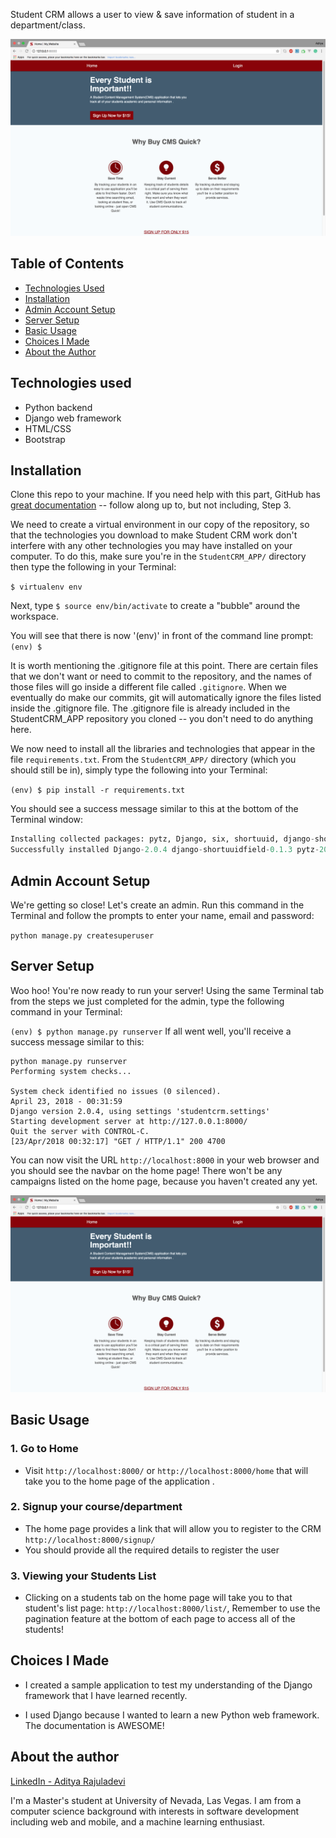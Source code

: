 Student CRM allows a user to view & save information of student in a department/class.

![Student_CRM Home](/static/studentcrm_home.png) 

Table of Contents
----------
- [Technologies Used](https://github.com/AdityaRajuladevi/StudentCRM_APP#technologies-used)
- [Installation](https://github.com/AdityaRajuladevi/StudentCRM_APP#installation)
- [Admin Account Setup](https://github.com/AdityaRajuladevi/StudentCRM_APP#admin-account-setup)
- [Server Setup](https://github.com/AdityaRajuladevi/StudentCRM_APP#server-setup)
- [Basic Usage](https://github.com/AdityaRajuladevi/StudentCRM_APP#basic-usage)
- [Choices I Made](https://github.com/AdityaRajuladevi/StudentCRM_APP#choices-i-made)
- [About the Author](https://github.com/AdityaRajuladevi/StudentCRM_APP#about-the-author)


Technologies used
----------
- Python backend
- Django web framework
- HTML/CSS
- Bootstrap

Installation
-----------
Clone this repo to your machine. If you need help with this part, GitHub has [great documentation](https://help.github.com/articles/fork-a-repo/) -- follow along up to, but not including, Step 3.

We need to create a virtual environment in our copy of the repository, so that the technologies you download to make Student CRM work don't interfere with any other technologies you may have installed on your computer. To do this, make sure you're in the ` StudentCRM_APP/ ` directory then type the following in your Terminal:

` $ virtualenv env `

Next, type ` $ source env/bin/activate ` to create a "bubble" around the workspace.

You will see that there is now '(env)' in front of the command line prompt: ` (env) $ `

It is worth mentioning the .gitignore file at this point. There are certain files that we don't want or need to commit to the repository, and the names of those files will go inside a different file called ` .gitignore `. When we eventually do make our commits, git will automatically ignore the files listed inside the .gitignore file. The .gitignore file is already included in the StudentCRM_APP repository you cloned -- you don't need to do anything here.

We now need to install all the libraries and technologies that appear in the file ` requirements.txt `. From the ` StudentCRM_APP/ ` directory (which you should still be in), simply type the following into your Terminal:

` (env) $ pip install -r requirements.txt `

You should see a success message similar to this at the bottom of the Terminal window:

``` python
Installing collected packages: pytz, Django, six, shortuuid, django-shortuuidfield, reverse
Successfully installed Django-2.0.4 django-shortuuidfield-0.1.3 pytz-2018.4 reverse-0.1.0 shortuuid-0.5.0 six-1.11.0pud
```

Admin Account Setup
-----------
We're getting so close! Let's create an admin. Run this command in the Terminal and follow the prompts to enter your name, email and password:

` python manage.py createsuperuser `


Server Setup
-----------
Woo hoo! You're now ready to run your server! Using the same Terminal tab from the steps we just completed for the admin, type the following command in your Terminal:

` (env) $ python manage.py runserver `
If all went well, you'll receive a success message similar to this:

```
python manage.py runserver
Performing system checks...

System check identified no issues (0 silenced).
April 23, 2018 - 00:31:59
Django version 2.0.4, using settings 'studentcrm.settings'
Starting development server at http://127.0.0.1:8000/
Quit the server with CONTROL-C.
[23/Apr/2018 00:32:17] "GET / HTTP/1.1" 200 4700
```

You can now visit the URL ` http://localhost:8000 ` in your web browser and you should see the navbar on the home page! There won't be any campaigns listed on the home page, because you haven't created any yet.

![Student CRM Homepage](/static/studentcrm_home.png)


Basic Usage
-----------
### 1. Go to Home
* Visit ` http://localhost:8000/ ` or ` http://localhost:8000/home ` that will take you to the home page of the application .

### 2. Signup your course/department
* The home page provides a link that will allow you to register to the CRM ` http://localhost:8000/signup/ `
* You should provide all the required details to register the user

### 3. Viewing your Students List
* Clicking on a students tab on the home page will take you to that student's list page: ` http://localhost:8000/list/ `,  Remember to use the pagination feature at the bottom of each page to access all of the students!


Choices I Made
-----------

- I created a sample application to test my understanding of the Django framework that I have learned recently. 

- I used Django because I wanted to learn a new Python web framework. The documentation is AWESOME!


About the author
-----------
[LinkedIn - Aditya Rajuladevi](https://www.linkedin.com/in/aditya-rajuladevi-56244868/ "Aditya Rajuladevi's LinkedIn profile")

I'm a Master's student at University of Nevada, Las Vegas. I am from a computer science background with interests in software development including web and mobile, and a machine learning enthusiast. 
